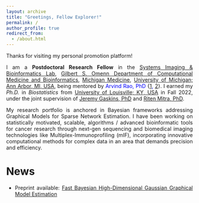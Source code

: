 ```yaml
---
layout: archive
title: "Greetings, Fellow Explorer!"
permalink: /
author_profile: true
redirect_from: 
  - /about.html
---
```

 
<span style="text-align: justify"> 

Thanks for visiting my personal promotion platform! 

I am a **Postdoctoral Research Fellow**  in the <span style ="color:blue">[Systems Imaging & Bioinformatics Lab](https://sibl.lab.medicine.umich.edu/)</span>, <span style = "color:blue">[Gilbert S. Omenn Department of Computational Medicine and Bioinformatics](https://medschool.umich.edu/departments/computational-medicine-bioinformatics)</span>,  <span style = "color:blue">[Michigan Medicine](https://www.uofmhealth.org/)</span>, <span style = "color:blue">[University of Michigan; Ann Arbor, MI, USA](https://umich.edu/)</span>, being mentored by <span style ="color:blue;">Arvind Rao, PhD </span> \{<span style ="color:blue">[1](https://sph.umich.edu/faculty-profiles/rao-arvind.html), [2](https://medschool.umich.edu/profile/5596/arvind-rao)</span>\}. I earned my _Ph.D._ in _Biostatistics_ from <span style ="color:blue">[University of Louisville; KY, USA](https://louisville.edu/)</span> in Fall 2022, under the joint supervision of <span style ="color:blue">[Jeremy Gaskins, PhD](https://louisville.edu/sphis/directory/jeremy-gaskins-phd)</span> and <span style ="color:blue">[Riten Mitra, PhD](https://louisville.edu/sphis/directory/riten-mitra)</span>. 

My research portfolio is anchored in Bayesian frameworks addressing Graphical Models for Sparse Network Estimation. I have been working on statistically motivated, scalable, algorithms / advanced bioinformatic tools for cancer research through next-gen sequencing and biomedical imaging technologies like Multiplex-Immunoprofiling (mIF), incorporating innovative computational methods for complex data in an area that demands precision and efficiency.


# News

* Preprint available: <span style ="color:blue"> [Fast Bayesian High-Dimensional Gaussian Graphical Model Estimation](https://arxiv.org/abs/2308.02713) </span>
